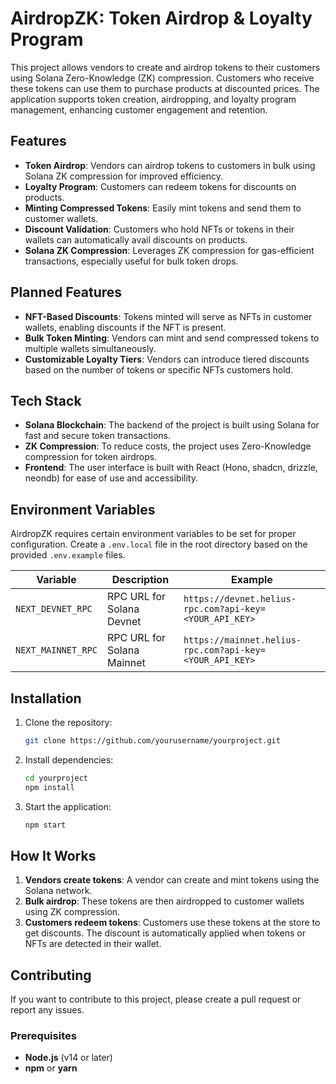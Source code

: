 # AirdropZK: Token Airdrop & Loyalty Program

This project allows vendors to create and airdrop tokens to their customers using Solana Zero-Knowledge (ZK) compression. Customers who receive these tokens can use them to purchase products at discounted prices. The application supports token creation, airdropping, and loyalty program management, enhancing customer engagement and retention.

## Features

- **Token Airdrop**: Vendors can airdrop tokens to customers in bulk using Solana ZK compression for improved efficiency.
- **Loyalty Program**: Customers can redeem tokens for discounts on products.
- **Minting Compressed Tokens**: Easily mint tokens and send them to customer wallets.
- **Discount Validation**: Customers who hold NFTs or tokens in their wallets can automatically avail discounts on products.
- **Solana ZK Compression**: Leverages ZK compression for gas-efficient transactions, especially useful for bulk token drops.

## Planned Features

- **NFT-Based Discounts**: Tokens minted will serve as NFTs in customer wallets, enabling discounts if the NFT is present.
- **Bulk Token Minting**: Vendors can mint and send compressed tokens to multiple wallets simultaneously.
- **Customizable Loyalty Tiers**: Vendors can introduce tiered discounts based on the number of tokens or specific NFTs customers hold.

## Tech Stack

- **Solana Blockchain**: The backend of the project is built using Solana for fast and secure token transactions.
- **ZK Compression**: To reduce costs, the project uses Zero-Knowledge compression for token airdrops.
- **Frontend**: The user interface is built with React (Hono, shadcn, drizzle, neondb) for ease of use and accessibility.

## Environment Variables

AirdropZK requires certain environment variables to be set for proper configuration. Create a `.env.local` file in the root directory based on the provided `.env.example` files.

| Variable                         | Description                                     | Example                                                          |
| -------------------------------- | ------------------------------------------------| ---------------------------------------------------------------- |
| `NEXT_DEVNET_RPC`                | RPC URL for Solana Devnet                       | `https://devnet.helius-rpc.com?api-key=<YOUR_API_KEY>`           |
| `NEXT_MAINNET_RPC`               | RPC URL for Solana Mainnet                      | `https://mainnet.helius-rpc.com?api-key=<YOUR_API_KEY>`          |

## Installation

1. Clone the repository:

    ```bash
    git clone https://github.com/yourusername/yourproject.git
    ```

2. Install dependencies:

    ```bash
    cd yourproject
    npm install
    ```

3. Start the application:

    ```bash
    npm start
    ```

## How It Works

1. **Vendors create tokens**: A vendor can create and mint tokens using the Solana network.
2. **Bulk airdrop**: These tokens are then airdropped to customer wallets using ZK compression.
3. **Customers redeem tokens**: Customers use these tokens at the store to get discounts. The discount is automatically applied when tokens or NFTs are detected in their wallet.

## Contributing

If you want to contribute to this project, please create a pull request or report any issues. 

### Prerequisites

- **Node.js** (v14 or later)
- **npm** or **yarn**

